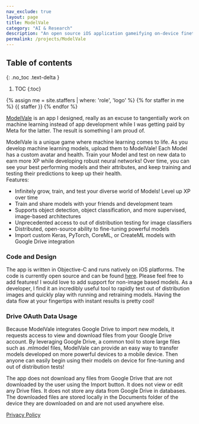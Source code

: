 ```yaml
---
nav_exclude: true
layout: page
title: ModelVale
category: "AI & Research"
description: "An open source iOS application gameifying on-device finetuning and inference of neural networks."
permalink: /projects/ModelVale
---
```

## Table of contents
{: .no_toc .text-delta }
1. TOC
{:toc}

{% assign me = site.staffers | where: 'role', 'logo' %}
{% for staffer in me %}
{{ staffer }}
{% endfor %}

[ModelVale](https://apps.apple.com/us/app/modelvale/id6443628022) is an app I designed, really as an excuse to tangentially work on machine learning
instead of app development while I was getting paid by Meta for the latter. The result is
something I am proud of.

ModelVale is a unique game where machine learning comes to life. As you develop machine learning models, upload them to ModelVale! Each Model has a custom avatar and health. 
Train your Model and test on new data to earn more XP while developing robust neural networks! 
Over time, you can see your best performing models and their attributes, and keep training and testing their predictions to keep up their health.  
Features:
- Infinitely grow, train, and test your diverse world of Models! Level up XP over time  
- Train and share models with your friends and development team  
- Supports object detection, object classification, and more supervised, image-based architectures  
- Unprecedented access to out of distribution testing for image classifiers  
- Distributed, open-source ability to fine-tuning powerful models  
- Import custom Keras, PyTorch, CoreML, or CreateML models with Google Drive integration

### Code and Design
The app is written in Objective-C and runs natively on iOS platforms.
The code is currently open source and can be found [here](https://github.com/chaytanc/ModelVale).
Please feel free to add features! I would love to add support for non-image based models.
As a developer, I find it an incredibly useful tool to rapidly test out of distribution images
and quickly play with running and retraining models. Having the data flow at your fingertips
with instant results is pretty cool!

### Drive OAuth Data Usage
Because ModelVale integrates Google Drive to import new models, it requests access to view and 
download files from your Google Drive account. By leveraging Google Drive, a common tool to store
large files such as .mlmodel files, ModelVale can provide an easy way to transfer models developed
on more powerful devices to a mobile device. Then anyone can easily begin using their models on device for
fine-tuning and out of distribution tests!

The app does not download any files from Google Drive that are not downloaded by the user using the 
Import button. It does not view or edit any Drive files. It does not store any data from Google Drive
in databases. The downloaded files are stored locally in the Documents folder of the device they are 
downloaded on and are not used anywhere else.

[Privacy Policy](https://github.com/chaytanc/ModelVale/blob/main/PrivacyPolicy.md)


